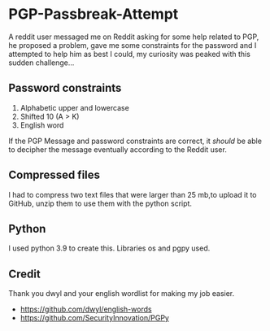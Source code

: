 # PGP-Passbreak-Attempt
A reddit user messaged me on Reddit asking for some help related to PGP, he proposed a problem, gave me some constraints for the password and I attempted to help him as best I could, my curiosity was peaked with this sudden challenge...

## Password constraints
1. Alphabetic upper and lowercase
2. Shifted 10 (A > K)
3. English word

If the PGP Message and password constraints are correct, it *should* be able to decipher the message eventually according to the Reddit user.

## Compressed files
I had to compress two text files that were larger than 25 mb,to upload it to GitHub, unzip them to use them with the python script.

## Python
I used python 3.9 to create this.
Libraries os and pgpy used.

## Credit
Thank you dwyl and your english wordlist for making my job easier.
- https://github.com/dwyl/english-words
- https://github.com/SecurityInnovation/PGPy

